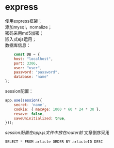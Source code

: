 # express
使用express框架；</br>
添加mysql，nomalize；</br>
密码采用md5加密；</br>
嵌入式ejs运用；</br>
数据库信息：
```javascript
    const DB = {
    host: "localhost",
    port: 3306,
    user: "user",
    password: "password",
    database: "name"
};
```
session配置：
```javascript
app.use(session({
    secret: 'name',
    cookie: { maxAge: 1000 * 60 * 24 * 30 },
    resave: false,
    saveUninitialized: true,
}));
```
*session配置在app.js文件中放在router前*
文章倒序采用
 ```javascript
 SELECT * FROM article ORDER BY articleID DESC
 ```
